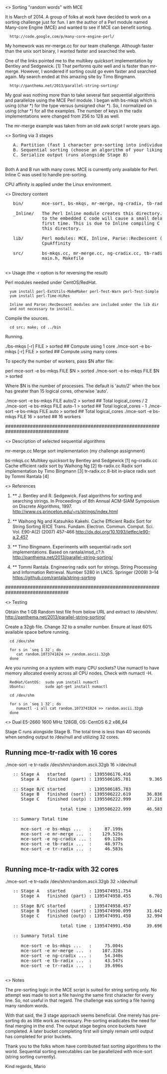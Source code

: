 
<> Sorting "random words" with MCE

   It is March of 2014. A group of folks at work have decided to work on
   a sorting challenge just for fun. I am the author of a Perl module named
   Many-core Engine (MCE) and wanted to see if MCE can benefit sorting.

      http://code.google.com/p/many-core-engine-perl/

   My homework was mr-merge.cc for our team challenge. Although faster than
   the unix sort binary, I wanted faster and searched the web.

   One of the links pointed me to the multikey quicksort implementation by
   Bentley and Sedgewick. [1] That performs quite well and is faster than
   mr-merge. However, I wondered if sorting could go even faster and
   searched again. My search ended at this amazing site by Timo Bingmann.

      http://panthema.net/2013/parallel-string-sorting/

   My goal was nothing more than to take several fast sequential algorithms
   and parallelize using the MCE Perl module. I began with bs-mkqs which
   is using (char *) for the type versus (unsigned char *). So, I normalized
   on using (char *) for all the examples. The number of keys in the radix
   implementations were changed from 256 to 128 as well.

   The mr-merge example was taken from an old awk script I wrote years ago.

<> Sorting via 3 stages

   <pre>
   A. Partition (fast 1 character pre-sorting into individual buckets)
   B. Sequential sorting (choose an algorithm of your liking)
   C. Serialize output (runs alongside Stage B)
   </pre>

   Both A and B run with many cores. MCE is currently only available for Perl.
   Inline C was used to handle pre-sorting.

   CPU affinity is applied under the Linux environment.

<> Directory content

   <pre>
   bin/       mce-sort, bs-mkqs, mr-merge, ng-cradix, tb-radix, tr-radix

   _Inline/   The Perl Inline module creates this directory. Any changes made
              to the embedded C code will cause a small delay when running the
              first time. This is due to Inline compiling C and caching to
              this directory.

   lib/       Perl modules: MCE, Inline, Parse::RecDescent (needed by Inline),
              CpuAffinity

   src/       bs-mkqs.cc, mr-merge.cc, ng-cradix.cc, tb-radix.cc, tr-radix.cc,
              main.h, Makefile
   </pre>
      
<> Usage (the -r option is for reversing the result)

   Perl modules needed under CentOS/RedHat.

      yum install perl-ExtUtils-MakeMaker perl-Test-Warn perl-Test-Simple
      yum install perl-Time-HiRes

      Inline and Parse::RecDescent modules are included under the lib dir
      and not necessary to install.

   Compile the sources.

      cd src; make; cd ../bin

   Running.

   ./bs-mkqs [-r] FILE > sorted                 ## Compute using 1 core
   ./mce-sort -e bs-mkqs [-r] FILE > sorted     ## Compute using many cores

   To specify the number of workers, pass $N after file:

   perl mce-sort -e bs-mkqs FILE $N > sorted
      ./mce-sort -e bs-mkqs FILE $N > sorted

   Where $N is the number of processes. The default is 'auto/2' when
   the box has greater than 15 logical cores, otherwise 'auto'.

   ./mce-sort -e bs-mkqs FILE auto/2 > sorted   ## Total logical_cores / 2
   ./mce-sort -e bs-mkqs FILE auto-1 > sorted   ## Total logical_cores - 1
   ./mce-sort -e bs-mkqs FILE auto   > sorted   ## Total logical_cores
   ./mce-sort -e bs-mkqs FILE 16     > sorted   ## 16 workers

###############################################################################

<> Description of selected sequential algorithms

   mr-merge.cc    Merge sort implementation (my challenge assignment)

   bs-mkqs.cc     Multikey quicksort by Bentley and Sedgewick [1]
   ng-cradix.cc   Cache efficient radix sort by Waihong Ng    [2]
   tb-radix.cc    Radix sort implementation by Timo Bingmann  [3]
   tr-radix.cc    8-bit in-place radix sort by Tommi Rantala  [4]

<> References

1. ** J. Bentley and R. Sedgewick.
   Fast algorithms for sorting and searching strings. In Proceedings
   of 8th Annual ACM-SIAM Symposium on Discrete Algorithms, 1997.
   http://www.cs.princeton.edu/~rs/strings/index.html

2. ** Waihong Ng and Katsuhiko Kakehi.
   Cache Efficient Radix Sort for String Sorting
   IEICE Trans. Fundam. Electron. Commun. Comput. Sci.
   Vol. E90-A(2) (2007) 457-466
   http://dx.doi.org/10.1093/ietfec/e90-a.2.457

3. ** Timo Bingmann.
   Experiments with sequential radix sort implementations.
   Based on rantala/msd_c?.h
   http://panthema.net/2013/parallel-string-sorting/

4. ** Tommi Rantala.
   Engineering radix sort for strings. String Processing and Information
   Retrieval. Number 5280 in LNCS. Springer (2009) 3–14
   https://github.com/rantala/string-sorting

###############################################################################

<> Testing

   Obtain the 1 GB Random test file from below URL and extract to /dev/shm/.
   http://panthema.net/2013/parallel-string-sorting/

   Create a 32gb file. Change 32 to a smaller number. Ensure at least 60%
   available space before running.

      cd /dev/shm

      for s in `seq 1 32`; do
         cat random.1073741824 >> random.ascii.32gb
      done

   Are you running on a system with many CPU sockets? Use numactl to have
   memory allocated evenly across all CPU nodes. Check with numactl -H.

      RedHat/CentOS:  sudo yum install numactl
      Ubuntu:         sudo apt-get install numactl

      cd /dev/shm

      for s in `seq 1 32`; do
         numactl -i all cat random.1073741824 >> random.ascii.32gb
      done

<> Dual E5-2660 1600 MHz 128GB, OS: CentOS 6.2 x86_64

   Stage C runs alongside Stage B. The total time is less than 40 seconds
   when sending output to /dev/null and utilizing 32 cores.

   ## Running mce-tr-radix with 16 cores

   ./mce-sort -e tr-radix /dev/shm/random.ascii.32gb 16 >/dev/null

   <pre>
   :: Stage A   started         : 1395506176.416
      Stage A   finished (part) : 1395506185.781       9.365 seconds

   :: Stage B/C started         : 1395506185.783
      Stage B   finished (sort) : 1395506222.619      36.836 seconds
      Stage C   finished (outp) : 1395506222.999      37.216 seconds

                     total time : 1395506222.999      46.583 seconds

   :: Summary Total time

      mce-sort -e bs-mkqs ...   :     87.199s
      mce-sort -e mr-merge ...  :    129.525s
      mce-sort -e ng-cradix ... :     69.120s
      mce-sort -e tb-radix ...  :     48.977s
      mce-sort -e tr-radix ...  :     46.583s
   </pre>

   ## Running mce-tr-radix with 32 cores

   ./mce-sort -e tr-radix /dev/shm/random.ascii.32gb 32 >/dev/null

   <pre>
   :: Stage A   started         : 1395474951.754
      Stage A   finished (part) : 1395474958.455       6.701 seconds

   :: Stage B/C started         : 1395474958.457
      Stage B   finished (sort) : 1395474990.099      31.642 seconds
      Stage C   finished (outp) : 1395474991.450      32.994 seconds

                     total time : 1395474991.450      39.696 seconds

   :: Summary Total time

      mce-sort -e bs-mkqs ...   :     75.004s
      mce-sort -e mr-merge ...  :    107.328s
      mce-sort -e ng-cradix ... :     54.340s
      mce-sort -e tb-radix ...  :     43.547s
      mce-sort -e tr-radix ...  :     39.696s
   </pre>

<> Notes

   The pre-sorting logic in the MCE script is suited for string sorting only.
   No attempt was made to sort a file having the same first character for
   every line. So, not useful in that regard. The challenge was sorting a
   file having many random words.

   With that said, the 3 stage approach seems beneficial. One merely has
   pre-sorting do as little work as necessary. Pre-sorting eradicates the
   need for final merging in the end. The output stage begins once buckets
   have completed. A later bucket completing first will simply remain until
   output has completed for prior buckets.

   Thank you to the folks whom have contributed fast sorting algorithms to
   the world. Sequential sorting executables can be parallelized with
   mce-sort (string sorting currently).

   Kind regards,
   Mario

